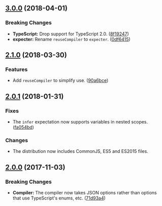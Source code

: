 <a name="3.0.0"></a>
## [3.0.0](https://github.com/cartant/ts-snippet/compare/v2.1.0...v3.0.0) (2018-04-01)

### Breaking Changes

* **TypeScript:** Drop support for TypeScript 2.0. ([8f19247](https://github.com/cartant/ts-snippet/commit/8f19247))
* **expecter:** Rename `reuseCompiler` to `expecter`. ([0df6415](https://github.com/cartant/ts-snippet/commit/0df6415))

<a name="2.1.0"></a>
## [2.1.0](https://github.com/cartant/ts-snippet/compare/v2.0.1...v2.1.0) (2018-03-30)

### Features

* Add `reuseCompiler` to simplify use. ([90a6bce](https://github.com/cartant/ts-snippet/commit/90a6bce))

<a name="2.0.1"></a>
## [2.0.1](https://github.com/cartant/ts-snippet/compare/v2.0.0...v2.0.1) (2018-01-31)

### Fixes

* The `infer` expectation now supports variables in nested scopes. ([fa054bd](https://github.com/cartant/ts-snippet/commit/fa054bd))

### Changes

* The distribution now includes CommonJS, ES5 and ES2015 files.

<a name="2.0.0"></a>
## [2.0.0](https://github.com/cartant/ts-snippet/compare/v1.0.2...v2.0.0) (2017-11-03)

### Breaking Changes

* **Compiler:** The compiler now takes JSON options rather than options that use TypeScript's enums, etc. ([71d93a4](https://github.com/cartant/ts-snippet/commit/71d93a4))